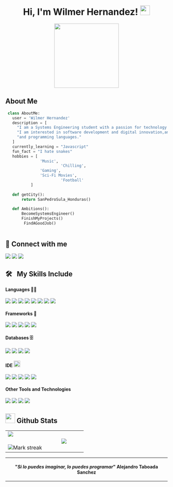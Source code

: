 
<h1 align="center">
    Hi, I'm Wilmer Hernandez!
    <a href="https://github.com/WilmerH1506" target="_self">
        <img src="https://media.giphy.com/media/hvRJCLFzcasrR4ia7z/giphy.gif" width="30">
    </a>
</h1>

<div align="center">
        <img src="https://media2.giphy.com/media/v1.Y2lkPTc5MGI3NjExYmRsZHl6OHk5YzhnZ2o2cHcxbDRzb3NyYzY4ODlrbGE3NWZmdmVyYiZlcD12MV9pbnRlcm5hbF9naWZfYnlfaWQmY3Q9Zw/qgQUggAC3Pfv687qPC/giphy.webp" width="200",>     
</div>


## About Me

 ```python
  class AboutMe:
    user = 'Wilmer Hernandez'
    description = [
      "I am a Systems Engineering student with a passion for technology and problem solving.",
      "I am interested in software development and digital innovation,and I am always looking to learn new tools",
      "and programming languages."
    ]
    currently_learning = "Javascript"
    fun_fact = "I hate snakes"
	hobbies = [
				'Music',
                         'Chilling',
			 	'Gaming',
				'Sci-Fi Movies',
                         'Football'
			]
	
	def getCity():
		return SanPedroSula_Honduras()
	
	def Ambitions():
		BecomeSystemsEngineer()
		FinishMyProjects()
         FindAGoodJob()
	
 ```
## 🤝 Connect with me
<p align="left">
	<a href="mailto:wilmerhy2005@gmail.com"><img src="https://img.shields.io/badge/Gmail-D14836?style=for-the-badge&logo=gmail&logoColor=white"/></a>
	<a href="https://github.com/WilmerH1506"><img src="https://img.shields.io/badge/github-%23121011.svg?style=for-the-badge&logo=github&logoColor=white"/></a>
	<a href="https://www.instagram.com/wy_hernandezr/"><img src="https://img.shields.io/badge/Instagram-%23E4405F.svg?style=for-the-badge&logo=Instagram&logoColor=white"/></a>
</p>

##  🛠 &nbsp; My Skills Include

<h4> Languages  👨‍💻</h4>
<span> 
  <img src="https://img.shields.io/badge/HTML5-E34F26?style=for-the-badge&logo=html5&logoColor=white">
  <img src="https://img.shields.io/badge/CSS3-1572B6?style=for-the-badge&logo=css3&logoColor=white">
  <img src="https://img.shields.io/badge/JavaScript-F7DF1E?style=for-the-badge&logo=javascript&logoColor=black">
  <img src="https://img.shields.io/badge/java-%23ED8B00.svg?style=for-the-badge&logo=openjdk&logoColor=white">
  <img src="https://img.shields.io/badge/c%23-%23239120.svg?style=for-the-badge&logo=csharp&logoColor=white">
  <img src = "https://img.shields.io/badge/c++-%2300599C.svg?style=for-the-badge&logo=c%2B%2B&logoColor=white">
  <img src = "https://img.shields.io/badge/dart-%230175C2.svg?style=for-the-badge&logo=dart&logoColor=white">
  <img src = "https://img.shields.io/badge/python-3670A0?style=for-the-badge&logo=python&logoColor=ffdd54">
</span>

<h4> Frameworks 🧰</h4>
<span>
  <img src="https://img.shields.io/badge/.NET-5C2D91?style=for-the-badge&logo=.net&logoColor=white">
  <img src = "https://img.shields.io/badge/Flutter-%2302569B.svg?style=for-the-badge&logo=Flutter&logoColor=white">
  <img src = "https://img.shields.io/badge/node.js-6DA55F?style=for-the-badge&logo=node.js&logoColor=white">
  <img src = "https://img.shields.io/badge/react-%2320232a.svg?style=for-the-badge&logo=react&logoColor=%2361DAFB">
  <img src = "https://img.shields.io/badge/vuejs-%2335495e.svg?style=for-the-badge&logo=vuedotjs&logoColor=%234FC08D">
</span>

<h4> Databases 🗄️</h4>
<span>
  <img src="https://img.shields.io/badge/MySQL-00000F?style=for-the-badge&logo=mysql&logoColor=white">
  <img src = "https://img.shields.io/badge/firebase-a08021?style=for-the-badge&logo=firebase&logoColor=ffcd34">
  <img src = "https://img.shields.io/badge/MongoDB-%234ea94b.svg?style=for-the-badge&logo=mongodb&logoColor=white">
  <img src = "https://img.shields.io/badge/Microsoft%20SQL%20Server-CC2927?style=for-the-badge&logo=microsoft%20sql%20server&logoColor=white">
</span>

<h4> IDE <img src = "https://github.com/7oSkaaa/7oSkaaa/blob/main/Images/IDEs.gif?raw=true" width = 20px>  </h4>
<span>
<img src="https://img.shields.io/badge/Android_Studio-3DDC84?style=for-the-badge&logo=android-studio&logoColor=white">
<img src="https://img.shields.io/badge/Visual_Studio_Code-0078D4?style=for-the-badge&logo=visual%20studio%20code&logoColor=white">
<img src = "https://img.shields.io/badge/pycharm-143?style=for-the-badge&logo=pycharm&logoColor=black&color=black&labelColor=green">
<img src = "https://img.shields.io/badge/Visual%20Studio-5C2D91.svg?style=for-the-badge&logo=visual-studio&logoColor=white">
<img src = "https://img.shields.io/badge/NetBeansIDE-1B6AC6.svg?style=for-the-badge&logo=apache-netbeans-ide&logoColor=white">

<h4> Other Tools and Technologies </h4>
<span>
  <img src="https://img.shields.io/badge/Git-F05032?style=for-the-badge&logo=git&logoColor=white">
  <img src="https://img.shields.io/badge/vercel-%23000000.svg?style=for-the-badge&logo=vercel&logoColor=white">
  <img src = "https://img.shields.io/badge/netlify-%23000000.svg?style=for-the-badge&logo=netlify&logoColor=#00C7B7">
  <img src = "https://img.shields.io/badge/github-%23121011.svg?style=for-the-badge&logo=github&logoColor=white">

</span>


## <picture> <img src = "https://github.com/7oSkaaa/7oSkaaa/blob/main/Images/Statistics.gif?raw=true" width = 30px>  </picture> Github Stats

<p align="center">
<table align="center">
<tr border="none">
<td width="50%" align="center">
  <img  align="left"  src="https://github-readme-stats.vercel.app/api?username=WilmerH1506&theme=dark&show_icons=true&count_private=true" />
  <br></br>
  <img  title="🔥 Get streak stats for your profile at git.io/streak-stats" alt="Mark streak" src="https://github-readme-streak-stats.herokuapp.com/?user=WilmerH1506&theme=dark&hide_border=false" /> 
</td>


<td width="50%" align="center">

  <img  align="center"  src="https://github-readme-stats.anuraghazra1.vercel.app/api/top-langs/?username=WilmerH1506&theme=dark&hide_border=false&no-bg=true&no-frame=true&langs_count=7"/>

  </td>
</tr>
</table>


<hr>
<span align="center">
  <span>
    <h4 align="center">"<em>Si lo puedes imaginar, lo puedes programar</em>"
      <span align="center">Alejandro Taboada Sanchez</span>
    </h4>
</span>
<hr>
